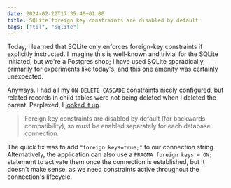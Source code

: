 ```yaml
---
date: 2024-02-22T17:35:40+01:00
title: SQLite foreign key constraints are disabled by default
tags: ["til", "sqlite"]
---
```

Today, I learned that SQLite only enforces foreign-key constraints if explicitly
instructed. I imagine this is well-known and trivial for the SQLite initiated,
but we're a Postgres shop; I have used SQLite sporadically, primarily for
experiments like today's, and this one amenity was certainly unexpected.

Anyways. I had all my `ON DELETE CASCADE` constraints nicely configured, but
related records in child tables were not being deleted when I deleted the
parent. Perplexed, I [looked it up](https://www.sqlite.org/foreignkeys.html). 

> Foreign key constraints are disabled by default (for backwards compatibility),
so must be enabled separately for each database connection. 

The quick fix was to add `"foreign keys=true;"` to our connection string.
Alternatively, the application can also use a `PRAGMA foreign keys = ON;`
statement to activate them once the connection is established, but it doesn't
make sense, as we need constraints active throughout the connection's lifecycle.